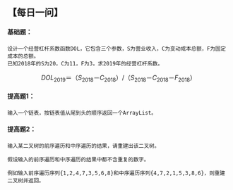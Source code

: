 ## 【每日一问】

####  基础题：

```
设计一个经营杠杆系数函数DOL，它包含三个参数，S为营业收入，C为变动成本总额，F为固定成本的总额。
已知2018年的S为20，C为11，F为3，求2019年的经营杠杆系数。
```

$$
DOL_{2019}＝（S_{2018}－C_{2018}）/（S_{2018}－C_{2018}－F_{2018}）
$$



#### 提高题1：

```
输入一个链表，按链表值从尾到头的顺序返回一个ArrayList。
```

#### 提高题2：

```
输入某二叉树的前序遍历和中序遍历的结果，请重建出该二叉树。

假设输入的前序遍历和中序遍历的结果中都不含重复的数字。

例如输入前序遍历序列{1,2,4,7,3,5,6,8}和中序遍历序列{4,7,2,1,5,3,8,6}，则重建二叉树并返回。
```

